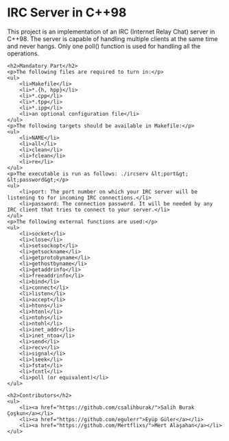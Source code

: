 <!DOCTYPE html>
<html>
<head>
	<title>IRC Server in C++98</title>
</head>
<body>
	<h1>IRC Server in C++98</h1>
	<p>This project is an implementation of an IRC (Internet Relay Chat) server in C++98. The server is capable of handling multiple clients at the same time and never hangs. Only one poll() function is used for handling all the operations.</p>
	
	<h2>Mandatory Part</h2>
	<p>The following files are required to turn in:</p>
	<ul>
		<li>Makefile</li>
		<li>*.{h, hpp}</li>
		<li>*.cpp</li>
		<li>*.tpp</li>
		<li>*.ipp</li>
		<li>an optional configuration file</li>
	</ul>
	<p>The following targets should be available in Makefile:</p>
	<ul>
		<li>NAME</li>
		<li>all</li>
		<li>clean</li>
		<li>fclean</li>
		<li>re</li>
	</ul>
	<p>The executable is run as follows: ./ircserv &lt;port&gt; &lt;password&gt;</p>
	<ul>
		<li>port: The port number on which your IRC server will be listening to for incoming IRC connections.</li>
		<li>password: The connection password. It will be needed by any IRC client that tries to connect to your server.</li>
	</ul>
	<p>The following external functions are used:</p>
	<ul>
		<li>socket</li>
		<li>close</li>
		<li>setsockopt</li>
		<li>getsockname</li>
		<li>getprotobyname</li>
		<li>gethostbyname</li>
		<li>getaddrinfo</li>
		<li>freeaddrinfo</li>
		<li>bind</li>
		<li>connect</li>
		<li>listen</li>
		<li>accept</li>
		<li>htons</li>
		<li>htonl</li>
		<li>ntohs</li>
		<li>ntohl</li>
		<li>inet_addr</li>
		<li>inet_ntoa</li>
		<li>send</li>
		<li>recv</li>
		<li>signal</li>
		<li>lseek</li>
		<li>fstat</li>
		<li>fcntl</li>
		<li>poll (or equivalent)</li>
	</ul>
	
	<h2>Contributors</h2>
	<ul>
		<li><a href="https://github.com/csalihburak/">Salih Burak Çoşkun</a></li>
		<li><a href="https://github.com/egulerr">Eyüp Güler</a></li>
		<li><a href="https://github.com/Mertflixs/">Mert Alaşahan</a></li>
	</ul>
</body>
</html>
